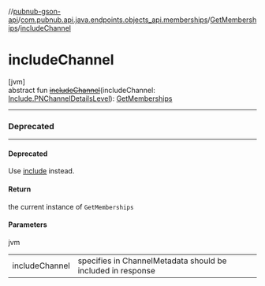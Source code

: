 //[pubnub-gson-api](../../../index.md)/[com.pubnub.api.java.endpoints.objects_api.memberships](../index.md)/[GetMemberships](index.md)/[includeChannel](include-channel.md)

# includeChannel

[jvm]\
abstract fun [~~includeChannel~~](include-channel.md)(includeChannel: [Include.PNChannelDetailsLevel](../../com.pubnub.api.java.endpoints.objects_api.utils/-include/-p-n-channel-details-level/index.md)): [GetMemberships](index.md)

---

### Deprecated

---

#### Deprecated

Use [include](include.md) instead.

#### Return

the current instance of `GetMemberships`

#### Parameters

jvm

| | |
|---|---|
| includeChannel | specifies in ChannelMetadata should be included in response |
